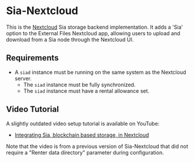 # Sia-Nextcloud

This is the [Nextcloud](https://nextcloud.com/) Sia storage backend implementation. It adds a 'Sia' option to the External Files Nextcloud app, allowing users to upload and download from a Sia node through the Nextcloud UI.

## Requirements

* A `siad` instance must be running on the same system as the Nextcloud server.
  * The `siad` instance must be fully synchronized.
  * The `siad` instance must have a rental allowance set.

## Video Tutorial

A slightly outdated video setup tutorial is available on YouTube:

* [Integrating Sia, blockchain based storage, in Nextcloud](https://www.youtube.com/watch?v=Ut--X4u69vw)

Note that the video is from a previous version of Sia-Nextcloud that did not require a "Renter data directory" parameter during configuration.

